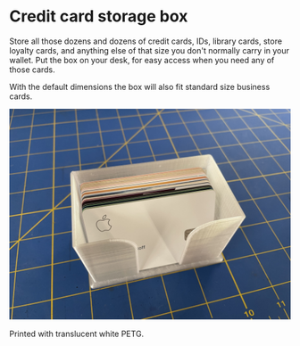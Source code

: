 # Credit card storage box

Store all those dozens and dozens of credit cards, IDs, library cards, store loyalty cards, and anything else of that size you don't normally carry in your wallet. Put the box on your desk, for easy access when you need any of those cards.

With the default dimensions the box will also fit standard size business cards.

![3D printed card holder](credit-card-holder.jpeg)

Printed with translucent white PETG.
